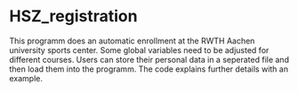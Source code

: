 # HSZ_registration

This programm does an automatic enrollment at the RWTH Aachen university sports center. Some global variables need to be adjusted for different courses.
Users can store their personal data in a seperated file and then load them into the programm. The code explains further details with an example.
